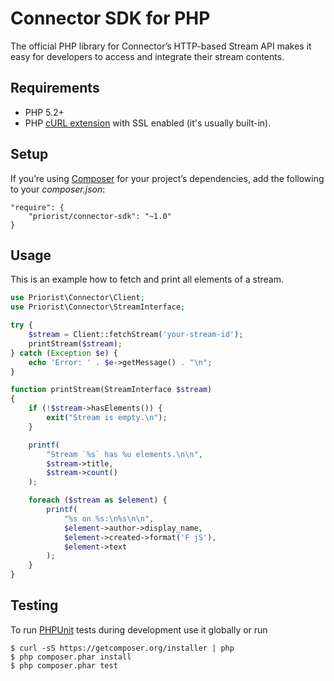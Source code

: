 # Connector SDK for PHP

The official PHP library for Connector’s HTTP-based Stream API makes it easy for
developers to access and integrate their stream contents.


## Requirements

* PHP 5.2+
* PHP [cURL extension](http://php.net/manual/en/curl.installation.php) with SSL
  enabled (it's usually built-in).


## Setup

If you’re using [Composer](http://getcomposer.org) for your project’s
dependencies, add the following to your _composer.json_:

    "require": {
        "priorist/connector-sdk": "~1.0"
    }


## Usage

This is an example how to fetch and print all elements of a stream.

```php
use Priorist\Connector\Client;
use Priorist\Connector\StreamInterface;

try {
    $stream = Client::fetchStream('your-stream-id');
    printStream($stream);
} catch (Exception $e) {
    echo 'Error: ' . $e->getMessage() . "\n";
}

function printStream(StreamInterface $stream)
{
    if (!$stream->hasElements()) {
        exit("Stream is empty.\n");
    }

    printf(
        "Stream `%s` has %u elements.\n\n",
        $stream->title,
        $stream->count()
    );

    foreach ($stream as $element) {
        printf(
            "%s on %s:\n%s\n\n",
            $element->author->display_name,
            $element->created->format('F jS'),
            $element->text
        );
    }
}
```


## Testing

To run [PHPUnit](https://phpunit.de) tests during development use it globally or
run

    $ curl -sS https://getcomposer.org/installer | php
    $ php composer.phar install
    $ php composer.phar test
